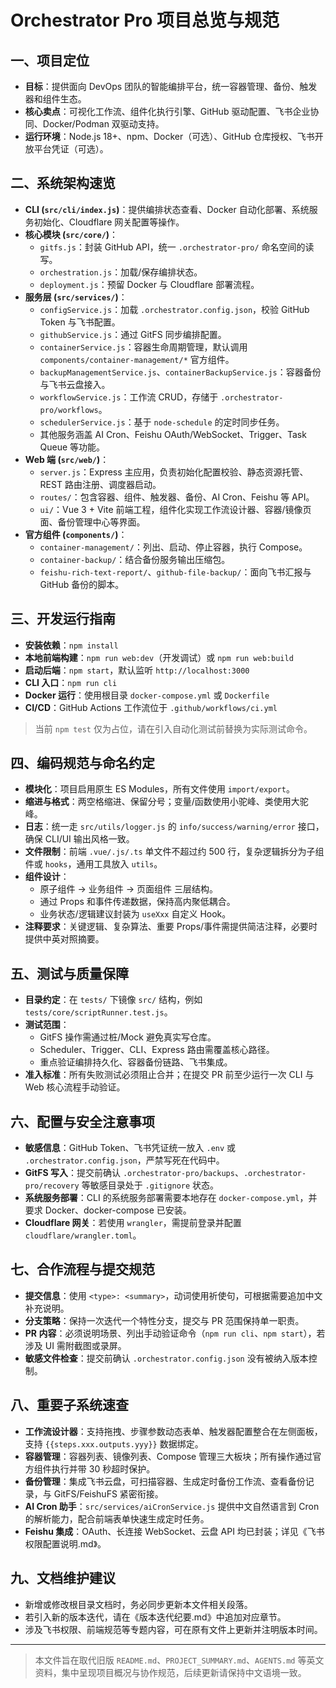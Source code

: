 # Orchestrator Pro 项目总览与规范

## 一、项目定位
- **目标**：提供面向 DevOps 团队的智能编排平台，统一容器管理、备份、触发器和组件生态。
- **核心卖点**：可视化工作流、组件化执行引擎、GitHub 驱动配置、飞书企业协同、Docker/Podman 双驱动支持。
- **运行环境**：Node.js 18+、npm、Docker（可选）、GitHub 仓库授权、飞书开放平台凭证（可选）。

## 二、系统架构速览
- **CLI (`src/cli/index.js`)**：提供编排状态查看、Docker 自动化部署、系统服务初始化、Cloudflare 网关配置等操作。
- **核心模块 (`src/core/`)**：
  - `gitfs.js`：封装 GitHub API，统一 `.orchestrator-pro/` 命名空间的读写。
  - `orchestration.js`：加载/保存编排状态。
  - `deployment.js`：预留 Docker 与 Cloudflare 部署流程。
- **服务层 (`src/services/`)**：
  - `configService.js`：加载 `.orchestrator.config.json`，校验 GitHub Token 与飞书配置。
  - `githubService.js`：通过 GitFS 同步编排配置。
  - `containerService.js`：容器生命周期管理，默认调用 `components/container-management/*` 官方组件。
  - `backupManagementService.js`、`containerBackupService.js`：容器备份与飞书云盘接入。
  - `workflowService.js`：工作流 CRUD，存储于 `.orchestrator-pro/workflows`。
  - `schedulerService.js`：基于 `node-schedule` 的定时同步任务。
  - 其他服务涵盖 AI Cron、Feishu OAuth/WebSocket、Trigger、Task Queue 等功能。
- **Web 端 (`src/web/`)**：
  - `server.js`：Express 主应用，负责初始化配置校验、静态资源托管、REST 路由注册、调度器启动。
  - `routes/`：包含容器、组件、触发器、备份、AI Cron、Feishu 等 API。
  - `ui/`：Vue 3 + Vite 前端工程，组件化实现工作流设计器、容器/镜像页面、备份管理中心等界面。
- **官方组件 (`components/`)**：
  - `container-management/`：列出、启动、停止容器，执行 Compose。
  - `container-backup/`：结合备份服务输出压缩包。
  - `feishu-rich-text-report/`、`github-file-backup/`：面向飞书汇报与 GitHub 备份的脚本。

## 三、开发运行指南
- **安装依赖**：`npm install`
- **本地前端构建**：`npm run web:dev`（开发调试）或 `npm run web:build`
- **启动后端**：`npm start`，默认监听 `http://localhost:3000`
- **CLI 入口**：`npm run cli`
- **Docker 运行**：使用根目录 `docker-compose.yml` 或 `Dockerfile`
- **CI/CD**：GitHub Actions 工作流位于 `.github/workflows/ci.yml`

> 当前 `npm test` 仅为占位，请在引入自动化测试前替换为实际测试命令。

## 四、编码规范与命名约定
- **模块化**：项目启用原生 ES Modules，所有文件使用 `import/export`。
- **缩进与格式**：两空格缩进、保留分号；变量/函数使用小驼峰、类使用大驼峰。
- **日志**：统一走 `src/utils/logger.js` 的 `info/success/warning/error` 接口，确保 CLI/UI 输出风格一致。
- **文件限制**：前端 `.vue/.js/.ts` 单文件不超过约 500 行，复杂逻辑拆分为子组件或 `hooks`，通用工具放入 `utils`。
- **组件设计**：
  - 原子组件 → 业务组件 → 页面组件 三层结构。
  - 通过 Props 和事件传递数据，保持高内聚低耦合。
  - 业务状态/逻辑建议封装为 `useXxx` 自定义 Hook。
- **注释要求**：关键逻辑、复杂算法、重要 Props/事件需提供简洁注释，必要时提供中英对照摘要。

## 五、测试与质量保障
- **目录约定**：在 `tests/` 下镜像 `src/` 结构，例如 `tests/core/scriptRunner.test.js`。
- **测试范围**：
  - GitFS 操作需通过桩/Mock 避免真实写仓库。
  - Scheduler、Trigger、CLI、Express 路由需覆盖核心路径。
  - 重点验证编排持久化、容器备份链路、飞书集成。
- **准入标准**：所有失败测试必须阻止合并；在提交 PR 前至少运行一次 CLI 与 Web 核心流程手动验证。

## 六、配置与安全注意事项
- **敏感信息**：GitHub Token、飞书凭证统一放入 `.env` 或 `.orchestrator.config.json`，严禁写死在代码中。
- **GitFS 写入**：提交前确认 `.orchestrator-pro/backups`、`.orchestrator-pro/recovery` 等敏感目录处于 `.gitignore` 状态。
- **系统服务部署**：CLI 的系统服务部署需要本地存在 `docker-compose.yml`，并要求 Docker、docker-compose 已安装。
- **Cloudflare 网关**：若使用 `wrangler`，需提前登录并配置 `cloudflare/wrangler.toml`。

## 七、合作流程与提交规范
- **提交信息**：使用 `<type>: <summary>`，动词使用祈使句，可根据需要追加中文补充说明。
- **分支策略**：保持一次迭代一个特性分支，提交与 PR 范围保持单一职责。
- **PR 内容**：必须说明场景、列出手动验证命令（`npm run cli`、`npm start`），若涉及 UI 需附截图或录屏。
- **敏感文件检查**：提交前确认 `.orchestrator.config.json` 没有被纳入版本控制。

## 八、重要子系统速查
- **工作流设计器**：支持拖拽、步骤参数动态表单、触发器配置整合在左侧面板，支持 `{{steps.xxx.outputs.yyy}}` 数据绑定。
- **容器管理**：容器列表、镜像列表、Compose 管理三大板块；所有操作通过官方组件执行并带 30 秒超时保护。
- **备份管理**：集成飞书云盘，可扫描容器、生成定时备份工作流、查看备份记录，与 GitFS/FeishuFS 紧密衔接。
- **AI Cron 助手**：`src/services/aiCronService.js` 提供中文自然语言到 Cron 的解析能力，配合前端表单快速生成定时任务。
- **Feishu 集成**：OAuth、长连接 WebSocket、云盘 API 均已封装；详见《飞书权限配置说明.md》。

## 九、文档维护建议
- 新增或修改根目录文档时，务必同步更新本文件相关段落。
- 若引入新的版本迭代，请在《版本迭代纪要.md》中追加对应章节。
- 涉及飞书权限、前端规范等专题内容，可在原有文件上更新并注明版本时间。

---

> 本文件旨在取代旧版 `README.md`、`PROJECT_SUMMARY.md`、`AGENTS.md` 等英文资料，集中呈现项目概况与协作规范，后续更新请保持中文语境一致。
